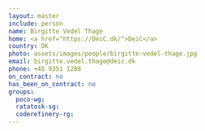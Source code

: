 ```yaml
---
layout: master
include: person
name: Birgitte Vedel Thage
home: <a href="https://DeiC.dk/">DeiC</a>
country: DK
photo: assets/images/people/birgitte-vedel-thage.jpg
email: birgitte.vedel.thage@deic.dk
phone: +45 9351 1288
on_contract: no
has_been_on_contract: no
groups:
  poco-wg:
  ratatosk-sg:
  coderefinery-rg:
---
```

